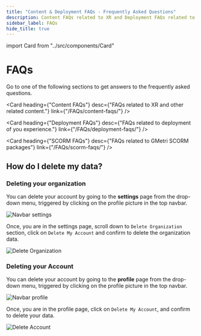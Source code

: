 ```yaml
---
title: "Content & Deployment FAQs - Frequently Asked Questions"
description: Content FAQs related to XR and Deployment FAQs related to deployment of your experience. Get your queries answered for using GMetri Platform for creation of XR experiences, Deployment for your business requirements.
sidebar_label: FAQs
hide_title: true
---
```


import Card from "../src/components/Card"

# FAQs

Go to one of the following sections to get answers to the frequently asked questions.

<Card heading={"Content FAQs"}
desc={"FAQs related to XR and other related content."}
link={"/FAQs/content-faqs/"} />

<Card heading={"Deployment FAQs"}
desc={"FAQs related to deployment of you experience."}
link={"/FAQs/deployment-faqs/"} />

<Card heading={"SCORM FAQs"}
desc={"FAQs related to GMetri SCORM packages"}
link={"/FAQs/scorm-faqs/"} />

## How do I delete my data?

### Deleting your organization

You can delete your account by going to the **settings** page from the drop-down menu, triggered by clicking on the profile picture in the top navbar.

![Navbar settings](https://s.vrgmetri.com/gb-web/portal-docs/assets/img/screenshots/navbar-settings.png)

Once, you are in the settings page, scroll down to `Delete Organization` section, click on `Delete My Account` and confirm to delete the organization data.

![Delete Organization](https://s.vrgmetri.com/gb-web/portal-docs/assets/img/screenshots/delete-org.png)

### Deleting your Account

You can delete your account by going to the **profile** page from the drop-down menu, triggered by clicking on the profile picture in the top navbar.

![Navbar profile](https://s.vrgmetri.com/gb-web/portal-docs/assets/img/screenshots/navbar-profile.png)

Once, you are in the profile page, click on `Delete My Account`, and confirm to delete your data.

![Delete Account](https://s.vrgmetri.com/gb-web/portal-docs/assets/img/screenshots/delete-account.png)
